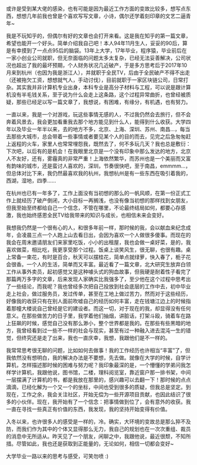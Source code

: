 或许是受到某大佬的感染，也有可能是因为最近工作方面的变故比较多，想写点东西，想想几年前我也曾是个喜欢写写文章，小诗，偶尔还学着刻印章的文艺二逼青年~

我是不玩知乎的，但偶尔有好的文章也会打开来看。这是我在知乎的第一篇文章，希望也能开一个好头。简单介绍我自己吧！本人94年11月生人，妥妥的90后，算是有幸摸到了一点点95后的脑袋。13年上大学，17年毕业，程序猿，毕业前后在一家小创业公司就职，但无奈面临的问题太多太复杂，已经无法妥善解决，公司状况也超出了我的最坏预期，个人财务状况几近破产，于是多方思考后于2017年10月来到杭州（也因为我是浙江人），并就职于全民TV，后由于全民破产不得不出走（还被拖欠工资，想想就气人，手动讨伐），目前就职于一家区块链公司，日常打杂。其实我并非计算机专业出身，本科专业是高分子材料与工程，可以说是跟计算机没有半毛钱关系，至于说为什么会走上这条路，这个过程异常曲折，也曾经被质疑，那些已经足以写一篇文章了，我想说，有困难，有缘分，有机遇，也有努力。

一直以来，我是一个对游戏，玩这些事情无感的人，不过我仍然会去旅行，但不会奔着风景去，我会更加看重我去那个地方能见到什么人，能得到什么收获。大学四年以及毕业一年半以来，去的地方不多，北京、上海、深圳、苏州、南昌...，每当去那些大城市，总会带着一些事情或者要见某个人的目的而去，见完之后急匆匆赶上返程的火车，家里人也常常埋怨我，既然去了，何不多玩几天？我也总是敷衍：下次吧，以后有的是机会！在我眼里北京是一个没有印象中那么发达的地方，北京人不友好，还有，雾霾真的非常严重！上海依然繁华，而苏州也是一个美丽而又富有韵味的城市，还是蛮讨人喜欢的，深圳，节奏很快吧，至于南昌，emmmm...，但总体对比下来，我仍然最喜欢我的杭州，我想杭州是有一些东西在吸引着我的，西湖，湿地，四季......

在杭州也已有一年多了，工作上面没有当初想的那么的一帆风顺，在第一份正式工作上就经历了破产倒闭，大小目标一再搁浅，也没有像当初想的那样找到女朋友，但我至始至终都给自己一个信念，不管在哪里，不论最终结局如何，都要心存感激，我也始终感恩全民TV给我带来的知识与成长，也相信未来会变好。

我想我仍然是一个很有心的人，和很多年前一样，那时候的我，会以献血来纪念成年，会凌晨三点一个人跑上山去看日出，会因为喜欢一个人做很多傻事。而现在的我会在周末邀请朋友们来家里吃饭，小小的出租屋，我也会做一桌好菜，是的，我喜欢做菜，相比吃，我更享受那个过程。饭桌上谈笑风生，很无聊，也很有趣。桌上常备一束花，有时是百合，秋天可以摆桂花，简单点就绿萝，快入春了，栀子花会很香。一个人的生活，简单而又丰富。最近看了一篇文章，北大研究生放弃白领工作从事外卖员，起初感觉又是这种噱头式的狗血故事，但我硬是耐着性子看完了那篇两万多字的文章，后来发现人家确实比我强多了，至少他在这个过程中思考出了一些结论，而我呢？我也曾经多次把自己投放到社会底层的工作中去，初中毕业走上社会，做过服务员，发过传单，甚至在工地上做过苦力，然而对于这些经历，好像我的收获只有在别人面前吹嘘自己的经历如何丰富，走在钱塘江边上的时候指着那幢大楼说自己曾经是它的建设者。而这一切，对于现在的我，却显得没有任何意义。在那些做苦力的日子里，我学着他们抽烟，讲脏话，打架斗殴，骑着车在路上狂飙的时候，感觉自己没有那么渺小，整个世界都是我的。在那些有些黑暗的地方，我曾经看到过一些不一样的社会与现实，甚至有过一种融入进去混沌一生的错觉，但终究还是走了出来，我也一直庆幸，我想，我跟他们是不一样的。

我常常思考很无聊的问题，比如如何去做事！我的工作经历也许相当“丰富”了，但我依然没有想明白，我的解决办法是不要想，先去做。就像在大学的时候，自学计算机，怎样描述那时候的困难与努力呢？我印象最深的是，一个懵懂的学弟问我怎样学计算机，我跟他说，图书馆，二楼，理科阅览室，靠近窗户那一排书架，中间一层摆满了计算机的书，都是我放在那里的，感兴趣可以去翻一下！那时候的点点滴滴，已经化解为一个又一个的坐标，中间也受到很多的质疑，但我总是坚定。到现在，工作之余，我会关注社区，开始无偿为一些开源项目贡献，也因此结识了很多的小伙伴。现在，我开始有了一个信念：把事情做到位了，会有意外的收获。我一直在寻找一些真正有价值的东西，我发现，我的坚持开始变得有价值。

入冬以来，也许很多人的感受是一样的，冷。确实，大环境的变故总是那么猝不及防，而我们作为其中的个体又显得那么无力，我自己的规划也在一次次重组、裁员的消息中无所适从。昨天见了一个朋友，闲聊之中，我跟他说，最近很颓，不知所措。尽管如此，我也还是获取到正能量的，无论如何，相信一切都会变好~

大学毕业一路以来的思考与感受，可笑勿喷 :)